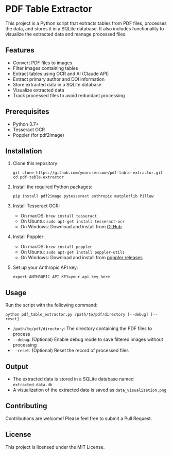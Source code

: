 # PDF Table Extractor

This project is a Python script that extracts tables from PDF files, processes the data, and stores it in a SQLite database. It also includes functionality to visualize the extracted data and manage processed files.

## Features

- Convert PDF files to images
- Filter images containing tables
- Extract tables using OCR and AI (Claude API)
- Extract primary author and DOI information
- Store extracted data in a SQLite database
- Visualize extracted data
- Track processed files to avoid redundant processing

## Prerequisites

- Python 3.7+
- Tesseract OCR
- Poppler (for pdf2image)

## Installation

1. Clone this repository:
   ```
   git clone https://github.com/yourusername/pdf-table-extractor.git
   cd pdf-table-extractor
   ```

2. Install the required Python packages:
   ```
   pip install pdf2image pytesseract anthropic matplotlib Pillow
   ```

3. Install Tesseract OCR:
   - On macOS: `brew install tesseract`
   - On Ubuntu: `sudo apt-get install tesseract-ocr`
   - On Windows: Download and install from [GitHub](https://github.com/UB-Mannheim/tesseract/wiki)

4. Install Poppler:
   - On macOS: `brew install poppler`
   - On Ubuntu: `sudo apt-get install poppler-utils`
   - On Windows: Download and install from [poppler releases](http://blog.alivate.com.au/poppler-windows/)

5. Set up your Anthropic API key:
   ```
   export ANTHROPIC_API_KEY=your_api_key_here
   ```

## Usage

Run the script with the following command:

```
python pdf_table_extractor.py /path/to/pdf/directory [--debug] [--reset]
```

- `/path/to/pdf/directory`: The directory containing the PDF files to process
- `--debug`: (Optional) Enable debug mode to save filtered images without processing
- `--reset`: (Optional) Reset the record of processed files

## Output

- The extracted data is stored in a SQLite database named `extracted_data.db`
- A visualization of the extracted data is saved as `data_visualization.png`

## Contributing

Contributions are welcome! Please feel free to submit a Pull Request.

## License

This project is licensed under the MIT License.
